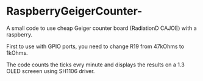 # RaspberryGeigerCounter-
A small code to use cheap Geiger counter board (RadiationD CAJOE) with a raspberry.

First to use with GPIO ports, you need to change R19 from 47kOhms to 1kOhms.

The code counts the ticks evry minute and displays the results on a 1.3 OLED screeen using SH1106 driver.


